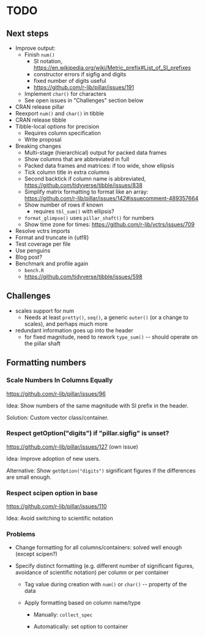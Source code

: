 # TODO

## Next steps

- Improve output:
    - Finish `num()`
        - SI notation, <https://en.wikipedia.org/wiki/Metric_prefix#List_of_SI_prefixes>
        - constructor errors if sigfig and digits
        - fixed number of digits useful
        - <https://github.com/r-lib/pillar/issues/191>
    - Implement `char()` for characters
    - See open issues in "Challenges" section below
- CRAN release pillar
- Reexport `num()` and `char()` in tibble
- CRAN release tibble
- Tibble-local options for precision
    - Requires column specification
    - Write proposal
- Breaking changes
    - Multi-stage (hierarchical) output for packed data frames
    - Show columns that are abbreviated in full
    - Packed data frames and matrices: if too wide, show ellipsis
    - Tick column title in extra columns
    - Second backtick if column name is abbreviated, <https://github.com/tidyverse/tibble/issues/838>
    - Simplify matrix formatting to format like an array: <https://github.com/r-lib/pillar/issues/142#issuecomment-489357664>
    - Show number of rows if known
        - requires `tbl_sum()` with ellipsis?
    - `format_glimpse()` uses `pillar_shaft()` for numbers
    - Show time zone for times: <https://github.com/r-lib/vctrs/issues/709>
- Resolve vctrs imports
- Format and truncate in {utf8}
- Test coverage per file
- Use penguins
- Blog post?
- Benchmark and profile again
    - `bench.R`
    - <https://github.com/tidyverse/tibble/issues/598>

## Challenges

- scales support for num
    - Needs at least `pretty()`, `seq()`, a generic `outer()` (or a change to scales), and perhaps much more
- redundant information goes up into the header
    - for fixed magnitude, need to rework `type_sum()` -- should operate on the pillar shaft


## Formatting numbers

### Scale Numbers In Columns Equally

<https://github.com/r-lib/pillar/issues/96>

Idea: Show numbers of the same magnitude with SI prefix in the header.

Solution: Custom vector class/container.

### Respect getOption("digits") if "pillar.sigfig" is unset?

<https://github.com/r-lib/pillar/issues/127> (own issue)

Idea: Improve adoption of new users.

Alternative: Show `getOption("digits")` significant figures if the differences are small enough.

### Respect scipen option in base

<https://github.com/r-lib/pillar/issues/110>

Idea: Avoid switching to scientific notation


### Problems

- Change formatting for all columns/containers: solved well enough (except scipen?)

- Specify distinct formatting (e.g. different number of significant figures, avoidance of scientific notation) per column or per container

    - Tag value during creation with `num()` or `char()` -- property of the data

    - Apply formatting based on column name/type

        - Manually: `collect_spec`

        - Automatically: set option to container
